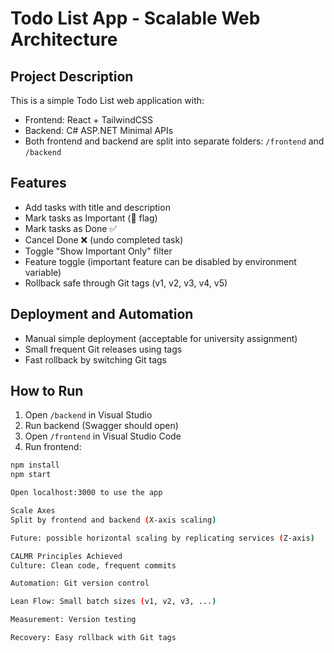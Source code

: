 # Todo List App - Scalable Web Architecture

## Project Description

This is a simple Todo List web application with:
- Frontend: React + TailwindCSS
- Backend: C# ASP.NET Minimal APIs
- Both frontend and backend are split into separate folders: `/frontend` and `/backend`

## Features

- Add tasks with title and description
- Mark tasks as Important (🚩 flag)
- Mark tasks as Done ✅
- Cancel Done ❌ (undo completed task)
- Toggle "Show Important Only" filter
- Feature toggle (important feature can be disabled by environment variable)
- Rollback safe through Git tags (v1, v2, v3, v4, v5)

## Deployment and Automation

- Manual simple deployment (acceptable for university assignment)
- Small frequent Git releases using tags
- Fast rollback by switching Git tags

## How to Run

1. Open `/backend` in Visual Studio
2. Run backend (Swagger should open)
3. Open `/frontend` in Visual Studio Code
4. Run frontend:

```bash
npm install
npm start

Open localhost:3000 to use the app

Scale Axes
Split by frontend and backend (X-axis scaling)

Future: possible horizontal scaling by replicating services (Z-axis)

CALMR Principles Achieved
Culture: Clean code, frequent commits

Automation: Git version control

Lean Flow: Small batch sizes (v1, v2, v3, ...)

Measurement: Version testing

Recovery: Easy rollback with Git tags
